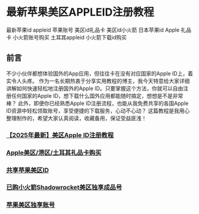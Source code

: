# 最新苹果美区APPLEID注册教程
最新苹果id appleid 苹果账号 美区id礼品卡  美区id小火箭 日本苹果id Apple 礼品卡 小火箭账号购买 土耳其appleid 小火箭下载id购买


## 前言

不少小伙伴都想体验国外的App应用，但往往卡在没有对应国家的Apple ID上，着实令人头疼。
作为一名长期热衷于分享实用教程的博主，我今天特意给大家详细讲解如何快速轻松地注册国外的Apple ID。只要掌握这个方法，你就可以自由注册任何国家的Apple ID，想下载什么国外应用都能随时搞定，想想是不是非常棒？
此外，即便你已经熟悉Apple ID注册流程，也能从我免费共享的各国Apple ID资源中轻松领取账号，享受便捷的下载服务，心动不心动？
这篇教程是我用心整理制作的，希望大家认真阅读，收藏备用，保证受益匪浅！


### [【2025年最新】美区Apple ID注册教程](https://www.muooy.com/525.html) 

### [Apple美区/港区/土耳其礼品卡购买](https://shop.muooy.com/) 

### [共享苹果美区ID](https://shop.muooy.com/buy/21) 

### [已购小火箭Shadowrocket美区独享成品号](https://shop.muooy.com/buy/15) 

### [苹果美区独享账号](https://shop.muooy.com/buy/3) 
